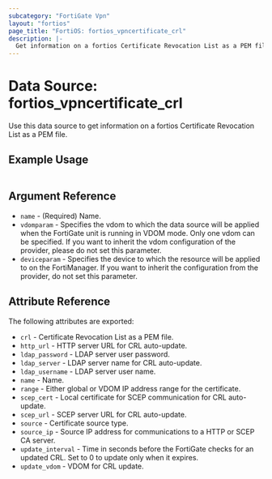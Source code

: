 ```yaml
---
subcategory: "FortiGate Vpn"
layout: "fortios"
page_title: "FortiOS: fortios_vpncertificate_crl"
description: |-
  Get information on a fortios Certificate Revocation List as a PEM file.
---
```


# Data Source: fortios_vpncertificate_crl
Use this data source to get information on a fortios Certificate Revocation List as a PEM file.


## Example Usage

```hcl

```

## Argument Reference

* `name` - (Required) Name.
* `vdomparam` - Specifies the vdom to which the data source will be applied when the FortiGate unit is running in VDOM mode. Only one vdom can be specified. If you want to inherit the vdom configuration of the provider, please do not set this parameter.
* `deviceparam` - Specifies the device to which the resource will be applied to on the FortiManager. If you want to inherit the configuration from the provider, do not set this parameter.

## Attribute Reference

The following attributes are exported:

* `crl` - Certificate Revocation List as a PEM file.
* `http_url` - HTTP server URL for CRL auto-update.
* `ldap_password` - LDAP server user password.
* `ldap_server` - LDAP server name for CRL auto-update.
* `ldap_username` - LDAP server user name.
* `name` - Name.
* `range` - Either global or VDOM IP address range for the certificate.
* `scep_cert` - Local certificate for SCEP communication for CRL auto-update.
* `scep_url` - SCEP server URL for CRL auto-update.
* `source` - Certificate source type.
* `source_ip` - Source IP address for communications to a HTTP or SCEP CA server.
* `update_interval` - Time in seconds before the FortiGate checks for an updated CRL. Set to 0 to update only when it expires.
* `update_vdom` - VDOM for CRL update.
